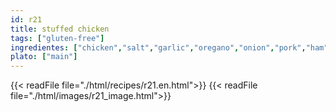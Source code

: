 ```yaml
---
id: r21
title: stuffed chicken
tags: ["gluten-free"]
ingredientes: ["chicken","salt","garlic","oregano","onion","pork","ham","butter","tomato sauce","raisins"]
plato: ["main"]
---
```


{{< readFile file="./html/recipes/r21.en.html">}}
{{< readFile file="./html/images/r21_image.html">}}
